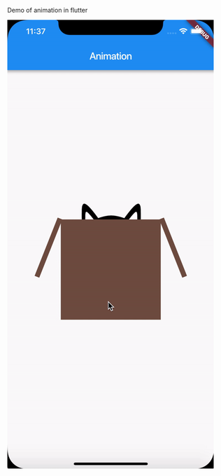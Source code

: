 Demo of animation in flutter

![demo](https://github.com/bhaveshagrawal1014/flutter_animation_demo/blob/master/demo.gif)
